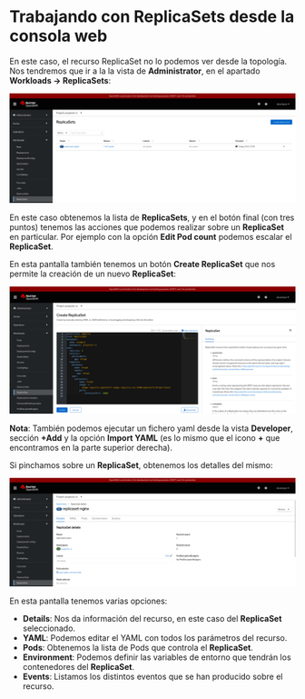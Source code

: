 # Trabajando con ReplicaSets desde la consola web

En este caso, el recurso ReplicaSet no lo podemos ver desde la topología. Nos tendremos que ir a la la vista de **Administrator**, en el apartado **Workloads -> ReplicaSets**:

![rs1](img/rs1.png)

En este caso obtenemos la lista de **ReplicaSets**, y en el botón final (con tres puntos) tenemos las acciones que podemos realizar sobre un **ReplicaSet** en particular. Por ejemplo con la opción **Edit Pod count** podemos escalar el **ReplicaSet**.

En esta pantalla también tenemos un botón **Create ReplicaSet** que nos permite la creación de un nuevo **ReplicaSet**:

![rs2](img/rs2.png)

**Nota**: También podemos ejecutar un fichero yaml desde la vista **Developer**, sección **+Add** y la opción **Import YAML** (es lo mismo que el icono **+** que encontramos en la parte superior derecha).

Si pinchamos sobre un **ReplicaSet**, obtenemos los detalles del mismo:

![rs3](img/rs3.png)

En esta pantalla tenemos varias opciones:

* **Details**: Nos da información del recurso, en este caso del **ReplicaSet** seleccionado.
* **YAML**: Podemos editar el YAML con todos los parámetros del recurso.
* **Pods**: Obtenemos la lista de Pods que controla el **ReplicaSet**.
* **Environment**: Podemos definir las variables de entorno que tendrán los contenedores del **ReplicaSet**.
* **Events**: Listamos los distintos eventos que se han producido sobre el recurso.


